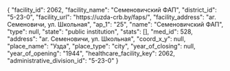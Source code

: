 {
    "facility_id": 2062,
    "facility_name": "Семеновичский ФАП",
    "district_id": "5-23-0",
    "facility_url": "https:\/\/uzda-crb.by\/faps\/",
    "facility_address": "аг. Семеновичи, ул. Школьная",
    "ap_1": "25",
    "name": "Семеновичский ФАП",
    "type": null,
    "state": "public institution",
    "stats": [],
    "med_id": 528,
    "address": "аг. Семеновичи, ул. Школьная",
    "coord_x_y": null,
    "place_name": "Узда",
    "place_type": "city",
    "year_of_closing": null,
    "year_of_opening": "1944",
    "healthcare_facility_key": 2062,
    "administrative_division_id": "5-23-0"
}
